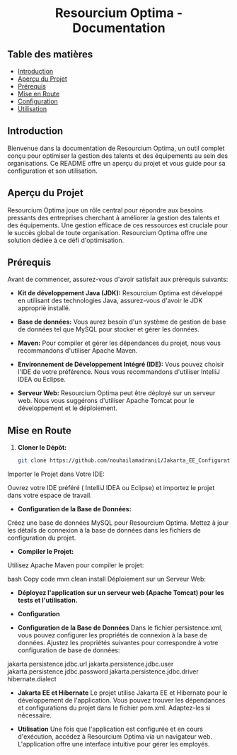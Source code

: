 <h1 align="center">Resourcium Optima - Documentation</h1>



## Table des matières
- [Introduction](#introduction)
- [Aperçu du Projet](#aperçu-du-projet)
- [Prérequis](#prérequis)
- [Mise en Route](#mise-en-route)
- [Configuration](#configuration)
- [Utilisation](#utilisation)

## Introduction

Bienvenue dans la documentation de Resourcium Optima, un outil complet conçu pour optimiser la gestion des talents et des équipements au sein des organisations. Ce README offre un aperçu du projet et vous guide pour sa configuration et son utilisation.

## Aperçu du Projet

Resourcium Optima joue un rôle central pour répondre aux besoins pressants des entreprises cherchant à améliorer la gestion des talents et des équipements. Une gestion efficace de ces ressources est cruciale pour le succès global de toute organisation. Resourcium Optima offre une solution dédiée à ce défi d'optimisation.

## Prérequis

Avant de commencer, assurez-vous d'avoir satisfait aux prérequis suivants:

- **Kit de développement Java (JDK):** Resourcium Optima est développé en utilisant des technologies Java, assurez-vous d'avoir le JDK approprié installé.

- **Base de données:** Vous aurez besoin d'un système de gestion de base de données tel que MySQL pour stocker et gérer les données.

- **Maven:** Pour compiler et gérer les dépendances du projet, nous vous recommandons d'utiliser Apache Maven.

- **Environnement de Développement Intégré (IDE):** Vous pouvez choisir l'IDE de votre préférence. Nous vous recommandons d'utiliser IntelliJ IDEA ou Eclipse.

- **Serveur Web:** Resourcium Optima peut être déployé sur un serveur web. Nous vous suggérons d'utiliser Apache Tomcat pour le développement et le déploiement.

## Mise en Route

1. **Cloner le Dépôt:**

   ```bash
   git clone https://github.com/nouhailamadrani1/Jakarta_EE_Configuration.git
Importer le Projet dans Votre IDE:

Ouvrez votre IDE préféré ( IntelliJ IDEA ou Eclipse) et importez le projet dans votre espace de travail.

- **Configuration de la Base de Données:**

Créez une base de données MySQL pour Resourcium Optima. Mettez à jour les détails de connexion à la base de données dans les fichiers de configuration du projet.

- **Compiler le Projet:**

Utilisez Apache Maven pour compiler le projet:

bash
Copy code
mvn clean install
Déploiement sur un Serveur Web:

- **Déployez l'application sur un serveur web (Apache Tomcat) pour les tests et l'utilisation.**

- **Configuration**
- **Configuration de la Base de Données**
Dans le fichier persistence.xml, vous pouvez configurer les propriétés de connexion à la base de données. Ajustez les propriétés suivantes pour correspondre à votre configuration de base de données:

jakarta.persistence.jdbc.url
jakarta.persistence.jdbc.user
jakarta.persistence.jdbc.password
jakarta.persistence.jdbc.driver
hibernate.dialect
- **Jakarta EE et Hibernate**
Le projet utilise Jakarta EE et Hibernate pour le développement de l'application. Vous pouvez trouver les dépendances et configurations du projet dans le fichier pom.xml. Adaptez-les si nécessaire.

- **Utilisation**
Une fois que l'application est configurée et en cours d'exécution, accédez à Resourcium Optima via un navigateur web. L'application offre une interface intuitive pour gérer les employés.
